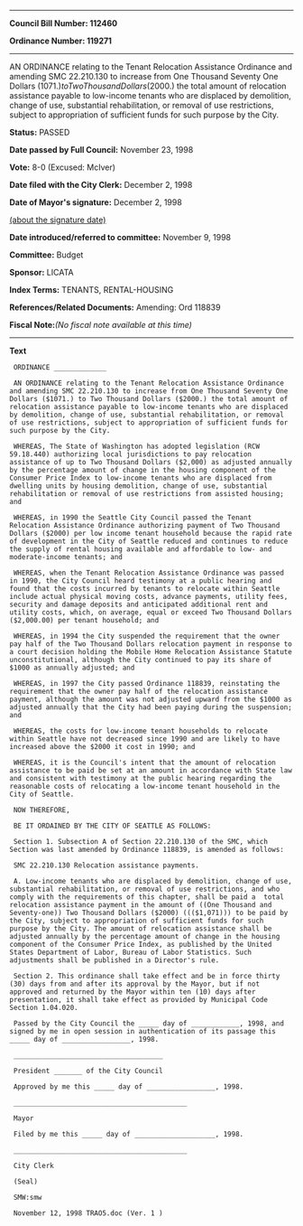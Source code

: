 

********

**Council Bill Number: 112460**
   
**Ordinance Number: 119271**
********

 AN ORDINANCE relating to the Tenant Relocation Assistance Ordinance and amending SMC 22.210.130 to increase from One Thousand Seventy One Dollars ($1071.) to Two Thousand Dollars ($2000.) the total amount of relocation assistance payable to low-income tenants who are displaced by demolition, change of use, substantial rehabilitation, or removal of use restrictions, subject to appropriation of sufficient funds for such purpose by the City.

**Status:** PASSED
   
**Date passed by Full Council:** November 23, 1998
   
**Vote:** 8-0 (Excused: McIver)
   
**Date filed with the City Clerk:** December 2, 1998
   
**Date of Mayor's signature:** December 2, 1998
   
[(about the signature date)](/~public/approvaldate.htm)
   
   
   
**Date introduced/referred to committee:** November 9, 1998
   
**Committee:** Budget
   
**Sponsor:** LICATA
   
   
**Index Terms:** TENANTS, RENTAL-HOUSING

**References/Related Documents:** Amending: Ord 118839

**Fiscal Note:**_(No fiscal note available at this time)_

********

**Text**
   
```
 ORDINANCE _____________

 AN ORDINANCE relating to the Tenant Relocation Assistance Ordinance and amending SMC 22.210.130 to increase from One Thousand Seventy One Dollars ($1071.) to Two Thousand Dollars ($2000.) the total amount of relocation assistance payable to low-income tenants who are displaced by demolition, change of use, substantial rehabilitation, or removal of use restrictions, subject to appropriation of sufficient funds for such purpose by the City.

 WHEREAS, The State of Washington has adopted legislation (RCW 59.18.440) authorizing local jurisdictions to pay relocation assistance of up to Two Thousand Dollars ($2,000) as adjusted annually by the percentage amount of change in the housing component of the Consumer Price Index to low-income tenants who are displaced from dwelling units by housing demolition, change of use, substantial rehabilitation or removal of use restrictions from assisted housing; and

 WHEREAS, in 1990 the Seattle City Council passed the Tenant Relocation Assistance Ordinance authorizing payment of Two Thousand Dollars ($2000) per low income tenant household because the rapid rate of development in the City of Seattle reduced and continues to reduce the supply of rental housing available and affordable to low- and moderate-income tenants; and

 WHEREAS, when the Tenant Relocation Assistance Ordinance was passed in 1990, the City Council heard testimony at a public hearing and found that the costs incurred by tenants to relocate within Seattle include actual physical moving costs, advance payments, utility fees, security and damage deposits and anticipated additional rent and utility costs, which, on average, equal or exceed Two Thousand Dollars ($2,000.00) per tenant household; and

 WHEREAS, in 1994 the City suspended the requirement that the owner pay half of the Two Thousand Dollars relocation payment in response to a court decision holding the Mobile Home Relocation Assistance Statute unconstitutional, although the City continued to pay its share of $1000 as annually adjusted; and

 WHEREAS, in 1997 the City passed Ordinance 118839, reinstating the requirement that the owner pay half of the relocation assistance payment, although the amount was not adjusted upward from the $1000 as adjusted annually that the City had been paying during the suspension; and

 WHEREAS, the costs for low-income tenant households to relocate within Seattle have not decreased since 1990 and are likely to have increased above the $2000 it cost in 1990; and

 WHEREAS, it is the Council's intent that the amount of relocation assistance to be paid be set at an amount in accordance with State law and consistent with testimony at the public hearing regarding the reasonable costs of relocating a low-income tenant household in the City of Seattle.

 NOW THEREFORE,

 BE IT ORDAINED BY THE CITY OF SEATTLE AS FOLLOWS:

 Section 1. Subsection A of Section 22.210.130 of the SMC, which Section was last amended by Ordinance 118839, is amended as follows:

 SMC 22.210.130 Relocation assistance payments.

 A. Low-income tenants who are displaced by demolition, change of use, substantial rehabilitation, or removal of use restrictions, and who comply with the requirements of this chapter, shall be paid a  total relocation assistance payment in the amount of ((One Thousand and Seventy-one)) Two Thousand Dollars ($2000) ((($1,071))) to be paid by the City, subject to appropriation of sufficient funds for such purpose by the City. The amount of relocation assistance shall be adjusted annually by the percentage amount of change in the housing component of the Consumer Price Index, as published by the United States Department of Labor, Bureau of Labor Statistics. Such adjustments shall be published in a Director's rule.

 Section 2. This ordinance shall take effect and be in force thirty (30) days from and after its approval by the Mayor, but if not approved and returned by the Mayor within ten (10) days after presentation, it shall take effect as provided by Municipal Code Section 1.04.020.

 Passed by the City Council the _____ day of ____________, 1998, and signed by me in open session in authentication of its passage this _____ day of _________________, 1998.

 _____________________________________

 President _______ of the City Council

 Approved by me this _____ day of _________________, 1998.

 ___________________________________________

 Mayor

 Filed by me this _____ day of ____________________, 1998.

 ___________________________________________

 City Clerk

 (Seal)

 SMW:smw

 November 12, 1998 TRAO5.doc (Ver. 1 )

```
